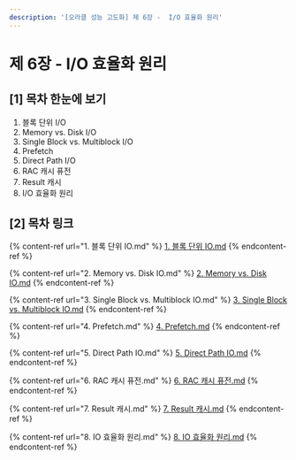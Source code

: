```yaml
---
description: '[오라클 성능 고도화] 제 6장 -  I/O 효율화 원리'
---
```


# 제 6장 -  I/O 효율화 원리

## \[1] 목차 한눈에 보기

1. 블록 단위 I/O
2. Memory vs. Disk I/O
3. Single Block vs. Multiblock I/O
4. Prefetch
5. Direct Path I/O
6. RAC 캐시 퓨전
7. Result 캐시
8. I/O 효율화 원리

## \[2] 목차 링크

{% content-ref url="1. 블록 단위 IO.md" %}
[1. 블록 단위 IO.md](<1. 블록 단위 IO.md>)
{% endcontent-ref %}

{% content-ref url="2. Memory vs. Disk IO.md" %}
[2. Memory vs. Disk IO.md](<2. Memory vs. Disk IO.md>)
{% endcontent-ref %}

{% content-ref url="3. Single Block vs. Multiblock IO.md" %}
[3. Single Block vs. Multiblock IO.md](<3. Single Block vs. Multiblock IO.md>)
{% endcontent-ref %}

{% content-ref url="4. Prefetch.md" %}
[4. Prefetch.md](<4. Prefetch.md>)
{% endcontent-ref %}

{% content-ref url="5. Direct Path IO.md" %}
[5. Direct Path IO.md](<5. Direct Path IO.md>)
{% endcontent-ref %}

{% content-ref url="6. RAC 캐시 퓨전.md" %}
[6. RAC 캐시 퓨전.md](<6. RAC 캐시 퓨전.md>)
{% endcontent-ref %}

{% content-ref url="7. Result 캐시.md" %}
[7. Result 캐시.md](<7. Result 캐시.md>)
{% endcontent-ref %}

{% content-ref url="8. IO 효율화 원리.md" %}
[8. IO 효율화 원리.md](<8. IO 효율화 원리.md>)
{% endcontent-ref %}

##
